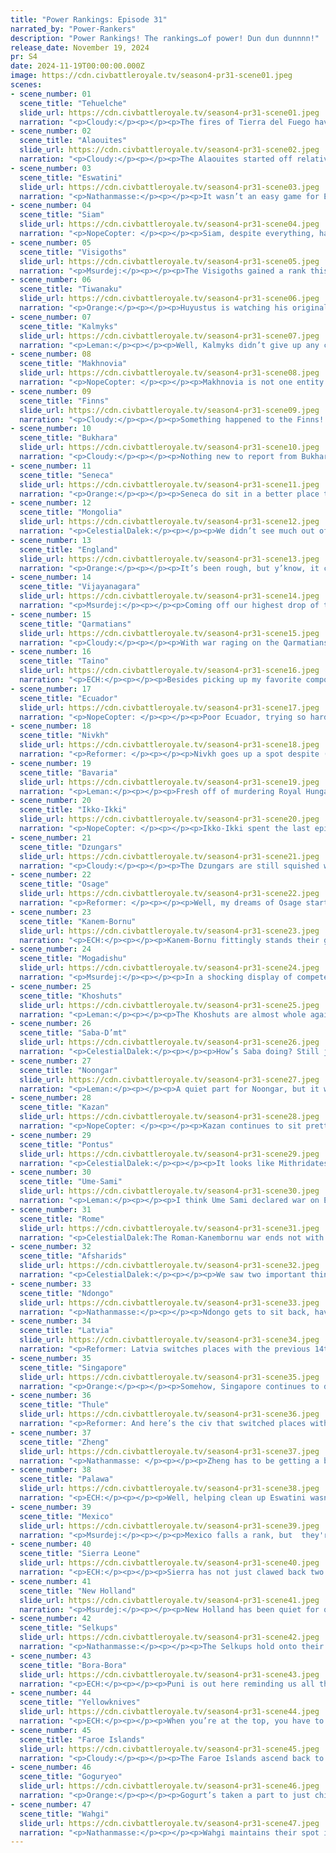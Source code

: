 ```yaml
---
title: "Power Rankings: Episode 31"
narrated_by: "Power-Rankers"
description: "Power Rankings! The rankings…of power! Dun dun dunnnn!"
release_date: November 19, 2024
pr: S4
date: 2024-11-19T00:00:00.000Z
image: https://cdn.civbattleroyale.tv/season4-pr31-scene01.jpeg
scenes:
- scene_number: 01
  scene_title: "Tehuelche"
  slide_url: https://cdn.civbattleroyale.tv/season4-pr31-scene01.jpeg
  narration: "<p>Cloudy:</p><p></p><p>The fires of Tierra del Fuego have at last gone out.</p><p></p><p>The Tehuelche were in a challenging spot from the beginning. Although they had a relatively large amount of room to expand, their tundra starting location significantly inhibited their early growth, and some of the best lands they could have claimed ended up being settled by Bora-Bora. Tehuelche was quickly left behind in the stats and never caught up. Although they did participate in wars with Rio Grande, resulting in their occupation of several islands in the South Atlantic, these islands were later lost to New Holland without much of a fight. They also gave up a city to Mexico in a peace treaty, which was razed. Later on, Pacific civs began to gnaw at their west coast, and Tiwanaku pressed them from the north. An island city was lost to Palawa, then to Bora-Bora. By episode 30, Bora-Bora surrounded them on three sides, with a tech difference amounting to several eras. It was speculated that if Bora-Bora declared war, Tehuelche would be swiftly eliminated. Those predictions turned out to be correct, as all that remained of Maria’s modest empire was consumed in less than 10 turns. A fitting end for a civ that never really got off the ground in the first place.</p>"
- scene_number: 02
  scene_title: "Alaouites"
  slide_url: https://cdn.civbattleroyale.tv/season4-pr31-scene02.jpeg
  narration: "<p>Cloudy:</p><p></p><p>The Alaouites started off relatively strong. Throughout the first several episodes, they were top 10 in military strength and sometimes production, and by episode 4 they had 6 cities, the same amount as Latvia, the Yellowknives, Ndongo, and Sierra Leone. Unfortunately, their path didn’t take them to the same place as those civs. In fact, for a while it looked like the Alaouites might have the advantage in a hypothetical battle for control of West Africa. But instead of using the huge army they had lurking in the Sahara, the Alaouites did nothing as their desert cities stagnated at low population counts and their neighbors started to overtake them. In episode 5, they were ranked 18th; but by episode 8, they were in the 40s. That’s because in episode 8 they finally declared war on Sierra Leone, only to fail to capture any cities. The Alaouites turned out to be terrible at war and didn’t know how to use melee units. Their city populations were still stagnating. By episode 10, they had lost three cities to various neighbors, and the writing was on the wall. Nevertheless, it took several long, excruciating wars for the Alaouites to finally die, as Sierra Leone painstakingly clawed off a city here and there with great difficulty. By the time they finally died, their peak was but a distant memory.</p><p></p><p>RIP Ismail ibn Sharif. He is survived by his 500 wives and 868 children.</p>"
- scene_number: 03
  scene_title: "Eswatini"
  slide_url: https://cdn.civbattleroyale.tv/season4-pr31-scene03.jpeg
  narration: "<p>Nathanmasse:</p><p></p><p>It wasn’t an easy game for Eswatini.  Trapped in southern Africa with Rozvi breathing down their neck, they tried to stake an early claim to a city inland from the coast but Rozvi would have none of it.  The city was quickly captured—in fact, one of the three first captures on turn 35—but in doing so, Rozvi was so weakened they could not stand up to their own invasion by Ndongo.  With access to the north cut off, Eswatini had little choice but to expand along the coast but this too was stymied by a war with Ndongo who—through either skillful or inept diplomacy, depending who you ask—received the city of Malkerns in the peace deal.  This was surely Eswatini’s lowest point and could have been the beginning of the end for them.</p><p></p><p>But they did not give up hope.  A fierce battle was waged in an attempt to retake the lost city of Lobamba from the Rozvi with little success.  Perhaps sensing that further inland expansion was off the table, Eswatini took to the sea and settled Madagascar and other small islands in the Indian Ocean which would become their final haven once the mainland fell.</p><p></p><p>These colonies needed to be defended and soon their navy would be the pride of Eswatini’s empire.  They struck north, briefly holding the Qarmatian colony of Safwan; consolidated in the east by taking another small Qarmatian colony; and even managed to retake Malkerns while fending off Ndongo’s main invasion from the west.  </p><p></p><p>Perhaps the most iconic legacy of Eswatini’s rivalry with first Rozvi and then Ndongo, was the intense fortifications built along their shared border.  No less than nine citadels dot the countryside and whose interlocking fields of fire kept Eswatini’s homeland secure for centuries.  </p><p></p><p>But alas, Eswatini always struggled with slow tech progression and outdated units which ultimately lead to their demise. The Part 0 Power Rankers were near enough correct when they said, “Outliving Rozvi would be only slightly impressive, as Eswatini’s own downfall would likely follow soon”.  Outnumbered, Eswatini fought bravely but lost their capital to Ndongo, and soon after were set upon by Saba D’mt which took their last mainland city.  Finally, Mogadishu also determined that Eswatini was not long for this world and quickly seized what remained of Eswatini’s island colonies. </p><p></p><p>And so, Eswatini passes into history with the final rank of 45th.  Not all that bad considering their stumbles and blunders in the early game, and honestly ahead of several civs I would have expected to outlast them.</p>"
- scene_number: 04
  scene_title: "Siam"
  slide_url: https://cdn.civbattleroyale.tv/season4-pr31-scene04.jpeg
  narration: "<p>NopeCopter: </p><p></p><p>Siam, despite everything, has not died yet. Unfortunately, “yet” is doing a lot of heavy lifting there. While early peace with Goguryeo was nice, and the war with the Khoshuts was painful but has since ended, the Wahgi seem hellbent on wiping this once-solid culture turtle off the map with their hyper-advanced military forces, and unless they decide to make peace last-minute, they’re going to succeed. Prime your F keys, because no geographic barriers or surprise comebacks are going to save Siam from the power of planes and Paratroopers.</p>"
- scene_number: 05
  scene_title: "Visigoths"
  slide_url: https://cdn.civbattleroyale.tv/season4-pr31-scene05.jpeg
  narration: "<p>Msurdej:</p><p></p><p>The Visigoths gained a rank this episode, all thanks to the elimination of Eswatini. But make no mistake, their situation is dire. Barcino has fallen, leaving the Visigoths with only two cities. Now that Sierra Leone has a beachhead and the Alaouites are dead, it'll be easier for Leovigild to be focused on. While I don't think Sierra Leone will get the kill next part, the Visigoths are definitely on their way to the chopping block.</p>"
- scene_number: 06
  scene_title: "Tiwanaku"
  slide_url: https://cdn.civbattleroyale.tv/season4-pr31-scene06.jpeg
  narration: "<p>Orange:</p><p></p><p>Huyustus is watching his original neighbors, Ecuador and Tehuelche, fall before him, laughing all the way. It’s pretty unlikely for Bora-Bora to attack them again so soon rather than going for Ecuador, so they’ll survive. A broken former power, trapped in the Andes, up to the whims of Puni.</p>"
- scene_number: 07
  scene_title: "Kalmyks"
  slide_url: https://cdn.civbattleroyale.tv/season4-pr31-scene07.jpeg
  narration: "<p>Leman:</p><p></p><p>Well, Kalmyks didn’t give up any cities to another slightly less lame civ. That’s a win.</p>"
- scene_number: 08
  scene_title: "Makhnovia"
  slide_url: https://cdn.civbattleroyale.tv/season4-pr31-scene08.jpeg
  narration: "<p>NopeCopter: </p><p></p><p>Makhnovia is not one entity. It is a collection of starved, bullied independent communes trapped between major-ish powers. Makhnovia has four cities and not a single land connection between any of them. This would normally be a strictly bad thing, and it mostly is, don’t get me wrong, but it does at least put them over the other rump states because at least it’d be harder for any one neighbor to wipe them out as they are now. Unless that neighbor happened to be Latvia. But that’s okay - after all, when have Makhnovia and Latvia ever fought before? Oh… right. Yeah Makhnovia’s probably boned sooner or later, but at least they’re slightly less boned than everyone beneath them.</p>"
- scene_number: 09
  scene_title: "Finns"
  slide_url: https://cdn.civbattleroyale.tv/season4-pr31-scene09.jpeg
  narration: "<p>Cloudy:</p><p></p><p>Something happened to the Finns! They got more citadels planted on their border with Latvia. Ouch.</p>"
- scene_number: 10
  scene_title: "Bukhara"
  slide_url: https://cdn.civbattleroyale.tv/season4-pr31-scene10.jpeg
  narration: "<p>Cloudy:</p><p></p><p>Nothing new to report from Bukhara. They’re still alive, the Selkups are still bombing Herat.</p>"
- scene_number: 11
  scene_title: "Seneca"
  slide_url: https://cdn.civbattleroyale.tv/season4-pr31-scene11.jpeg
  narration: "<p>Orange:</p><p></p><p>Seneca do sit in a better place than the other powers at this level, solely because anyone who fights them can’t make headway. So they’ll be sticking around a while longer. But damn I wish they’d be interesting.</p>"
- scene_number: 12
  scene_title: "Mongolia"
  slide_url: https://cdn.civbattleroyale.tv/season4-pr31-scene12.jpeg
  narration: "<p>CelestialDalek:</p><p></p><p>We didn’t see much out of Mongolia this part. We didn’t see anything out of Mongolia, to be exact: they came up zero times in the narration. They’re between a hard place and a harder place and don’t have the planes to fend off an invasion by the Selkups or by Goguryeo. I’d say don’t count them out just yet, but… you can count them out.</p>"
- scene_number: 13
  scene_title: "England"
  slide_url: https://cdn.civbattleroyale.tv/season4-pr31-scene13.jpeg
  narration: "<p>Orange:</p><p></p><p>It’s been rough, but y’know, it could’ve been worse. The fact that they haven’t completely lost the Isles is honestly great. But they are still falling. And also they attacked Bavaria, which is very interesting. While this may seem incredibly stupid, and it is, Bavaria is actually like 7 techs below them. The two are about even on military, Bavaria has way more production, and England is surrounded fighting a two front war, but Bavaria is less advanced. So there’s a chance that could get turned around, but with the Faroes pushing down on them, who knows how long it’ll last. As a Bavaria supporter, I just hope Bavaria can take a city or two.</p>"
- scene_number: 14
  scene_title: "Vijayanagara"
  slide_url: https://cdn.civbattleroyale.tv/season4-pr31-scene14.jpeg
  narration: "<p>Msurdej:</p><p></p><p>Coming off our highest drop of the episode, we have our second biggest drop. Vijayanagara ended up on the wrong side of Singapore this episode, and has lost nearly half its army in the wars it's been a part of. Little by little the coast, especially the east coast, will be lost to the invaders. While it probably won't be the end of Vijayanagara, it will be another stepping stone in their collapse.</p>"
- scene_number: 15
  scene_title: "Qarmatians"
  slide_url: https://cdn.civbattleroyale.tv/season4-pr31-scene15.jpeg
  narration: "<p>Cloudy:</p><p></p><p>With war raging on the Qarmatians’ doorstep between Saba and Pontus, maybe it’s time for al-Jannabi to weigh in? Nah, who are we kidding.</p>"
- scene_number: 16
  scene_title: "Taino"
  slide_url: https://cdn.civbattleroyale.tv/season4-pr31-scene16.jpeg
  narration: "<p>ECH:</p><p></p><p>Besides picking up my favorite composer (Chopin ftw, we stan a romanticist sickly boi), Taino has once again done a great deal of nothing. Whoop. I suppose Mexico going in on Ecuador is good for their present status, distracting one of their major threats, but in the long run a reckoning will come, I reckon.</p>"
- scene_number: 17
  scene_title: "Ecuador"
  slide_url: https://cdn.civbattleroyale.tv/season4-pr31-scene17.jpeg
  narration: "<p>NopeCopter: </p><p></p><p>Poor Ecuador, trying so hard to actually play the game and yet so unable to actually make it happen. Even when they finally managed to break through Tiwanaku after ages of trying and failing, Bora-Bora took the bulk of the spoils, and they couldn’t even get the kill. Not that it would’ve been a good idea for Ecuador anyways, the warmonger penalty probably would have ruined them, but at least it would have gotten them on the board somehow. Now they’re facing down a Mexican invasion that probably won’t lose them many cities but also shouldn’t have been allowed to happen in the first place, wearing them down even further for the inevitable clash with New Holland or Bora-Bora. There was probably a time when an Ecuadorian comeback was a legitimate possibility, but despite their best(?) efforts, that time has passed.</p>"
- scene_number: 18
  scene_title: "Nivkh"
  slide_url: https://cdn.civbattleroyale.tv/season4-pr31-scene18.jpeg
  narration: "<p>Reformer: </p><p></p><p>Nivkh goes up a spot despite (technically) being in a losing position against Thule. That sure says a lot about Thule. And a little about Nivkh too, don’t worry! Nivkh continues to be rather respectable, fighting tooth and nail, gritty as hell, they sure want it more than Thule does. Not that Thule has ever wanted anything in their entire life. But it can’t be ignored that they really, really are suffering from this war. The resources they have to spend on this are not that vast comparatively. And of course we have to be clear about their prospects being non-existent. Goguryeo’s right there. End of story. But a respectable struggle is still something. And all we can hope for.</p>"
- scene_number: 19
  scene_title: "Bavaria"
  slide_url: https://cdn.civbattleroyale.tv/season4-pr31-scene19.jpeg
  narration: "<p>Leman:</p><p></p><p>Fresh off of murdering Royal Hungary, England declared war on Bavaria. This is great for Bavaria! England is in freefall as the Faroe Islands invade, and it's probably one of the last opportunities that Bavaria is going to get. There’s more than enough of a chance that Bavaria will be able to pick up a city or two. That being said, I need to point out that Bavaria is, somehow, completely unprepared for this war. They have less military than England, and remember, England is actively being invaded by one of the strongest civs in the game. I don’t think that will prevent Bavaria from picking up a city or two, but I don’t think we’re expecting anything overly impressive from Ludwig.</p>"
- scene_number: 20
  scene_title: "Ikko-Ikki"
  slide_url: https://cdn.civbattleroyale.tv/season4-pr31-scene20.jpeg
  narration: "<p>NopeCopter: </p><p></p><p>Ikko-Ikki spent the last episode watching their last, desperate hope at breaking out bombed into oblivion by the Thule. I mean, it probably wasn’t going to happen anyways, but at least the Nivkh represented some hope of conquering a weaker neighbor and snowballing from there. If the Thule manage to leverage their overwhelming firepower to make even modest gains against the Nivkh, Ikko-Ikki will be pretty much entirely out of options for expansion, not that the Nivkh were going to just lay down and die anyways. It always sucks to see a civ so good on paper be confined to irrelevance just because of their position, but them’s the breaks. Maybe they can hop on a coalition war and sneak out a couple extra cities sometime.</p>"
- scene_number: 21
  scene_title: "Dzungars"
  slide_url: https://cdn.civbattleroyale.tv/season4-pr31-scene21.jpeg
  narration: "<p>Cloudy:</p><p></p><p>The Dzungars are still squished with nowhere to go. And we fear that that’s unlikely to change, which is why we’ve kept them down here in the bottom half. The chances of a comeback are very slim given their neighbors, geography, and abysmal tech.</p>"
- scene_number: 22
  scene_title: "Osage"
  slide_url: https://cdn.civbattleroyale.tv/season4-pr31-scene22.jpeg
  narration: "<p>Reformer: </p><p></p><p>Well, my dreams of Osage starting a coalition war against YK were not realized. </p><p></p><p>Sike, I’m a YK fan sooner than an Osage fan. But I do like Osage! They should definitely kill Seneca, then Taino, and then attack whoever of the nearby great powers is the weakest. It’s just that easy! Why don’t the AIs do it? So silly. </p>"
- scene_number: 23
  scene_title: "Kanem-Bornu"
  slide_url: https://cdn.civbattleroyale.tv/season4-pr31-scene23.jpeg
  narration: "<p>ECH:</p><p></p><p>Kanem-Bornu fittingly stands their ground (and at the same time goes nowhere) at 25th as they once again prove why they deserve to go down in the CBR Defensive Hall of Fame (The coveted Rio Grande Trophy, of course). The attack of the Romans predictably fumbled with seemingly next to no city damage or even much unit loss for Idris, despite Rome’s many statistical and tech advantages. On that note, some may have noted near the end of the episode that Kanem has at least started upgrading to line infantry, so while they’re still a good ways behind the African leaders with their Riflemen, at least they’re not fielding squishy musketmen against potential invaders.  Their true problem remains, as always, that they have seemingly no independent avenues of expansion, so if I was them, I’d be cozying up to some potential coalition buddies, pronto. The stage where rivals have flight, and Kanem doesn’t, is probably the greatest time of risk for them until the endgame.</p>"
- scene_number: 24
  scene_title: "Mogadishu"
  slide_url: https://cdn.civbattleroyale.tv/season4-pr31-scene24.jpeg
  narration: "<p>Msurdej:</p><p></p><p>In a shocking display of competence, Mogadishu manages to take out Eswatini. While picking off the scraps of a civ isn't much to celebrate, for the middling civ that Mogadishu is, it gives them a better shot of living and catching up to rivals like Saba and Ndongo. If Abu Bakr wants to keep up the bloodshed, he could go for the Vijayanagaran colonies to the north, further giving them power to challenge their rivals.</p>"
- scene_number: 25
  scene_title: "Khoshuts"
  slide_url: https://cdn.civbattleroyale.tv/season4-pr31-scene25.jpeg
  narration: "<p>Leman:</p><p></p><p>The Khoshuts are almost whole again. They made a fantastic move this episode, declaring war on a collapsing Siam, managing to not only grab their first port, but also managed to recapture Shigatse.  This means Khoshuts finally have almost all of their cities back. Dzungars still hold a single Khoshut city, but I’ll be honest, I never expected Khoshuts to do anything of note several parts ago, so Gushi Khan has surpassed all expectations. I wonder what he’ll get up to next? Maybe invade Vijayanagara?</p>"
- scene_number: 26
  scene_title: "Saba-D’mt"
  slide_url: https://cdn.civbattleroyale.tv/season4-pr31-scene26.jpeg
  narration: "<p>CelestialDalek:</p><p></p><p>How’s Saba doing? Still just ok. They were the target of a war declaration from Pontus this partus, but that’s backfired as Makeda has surrounded Damietta, the site of the Mamluks’ last stand. As it stands, the invasion has been severely hampered by lack of tiles to attack from, and a well-timed push could wipe it away, and if there’s a flipfest it’s going to favor Pontus because Makeda doesn’t have a navy. What’s worse, their stats were momentarily slashed by Pontus’ resistance-causing UA, and although the initial bump has worn off some cities are still in open rebellion. Shame that such a promising start from golden ages has stalled so much.</p>"
- scene_number: 27
  scene_title: "Noongar"
  slide_url: https://cdn.civbattleroyale.tv/season4-pr31-scene27.jpeg
  narration: "<p>Leman:</p><p></p><p>A quiet part for Noongar, but it wasn’t necessarily a bad one. They bulked up their military quite significantly but are still cleanly behind Palawa. That being said, Noongar has been cleanly behind Palawa this whole game and that hasn’t stopped them from winning or stalemating every war with their Australian rival.</p>"
- scene_number: 28
  scene_title: "Kazan"
  slide_url: https://cdn.civbattleroyale.tv/season4-pr31-scene28.jpeg
  narration: "<p>NopeCopter: </p><p></p><p>Kazan continues to sit pretty at 20th place this episode, squarely in the group of civs that just might have some chance to impact the game if they act quickly but are in all likelihood eventual food for the major powers, just not as imminently doomed as the rumps. Their once-enviable position now has them squarely trapped between Latvia and the Selkups, neither of which are an easy target, and between their weak military and their abysmal tech level for their size, any war with a similarly-sized power is going to go poorly. They’re the great power that isn’t, a civ on the fringes of relevance, and man does it suck that it’s come to this.</p>"
- scene_number: 29
  scene_title: "Pontus"
  slide_url: https://cdn.civbattleroyale.tv/season4-pr31-scene29.jpeg
  narration: "<p>CelestialDalek:</p><p></p><p>It looks like Mithridates is on the verge of losing Damietta to Saba in a poorly-planned war. However, looks can be deceiving. Yes, Mithridates may be losing Damietta, but it will certainly flip back and it’s much easier for Pontus to flip than Saba. Additionally, poorly planned? Mithridates would like to have you know that this war was very well-planned! Will it get further than holding onto Damietta? Not unless Saba makes a huge error and/or gives up a city.</p>"
- scene_number: 30
  scene_title: "Ume-Sami"
  slide_url: https://cdn.civbattleroyale.tv/season4-pr31-scene30.jpeg
  narration: "<p>Leman:</p><p></p><p>I think Ume Sami declared war on England this episode but it’s way, way too late. Until Ume Sami goes after the Finns, there’s little that I can say other than Ume Sami has decent stats and are doing absolutely nothing with them.</p>"
- scene_number: 31
  scene_title: "Rome"
  slide_url: https://cdn.civbattleroyale.tv/season4-pr31-scene31.jpeg
  narration: "<p>CelestialDalek:The Roman-Kanembornu war ends not with a bang, not even with a whimper, but with a dull thud. Exactly zero things happened in this war, and now Rome is only at war with England. If Nancy were a coastal city, this might be an opportunity. Unfortunately for Trajan, it is not.</p>"
- scene_number: 32
  scene_title: "Afsharids"
  slide_url: https://cdn.civbattleroyale.tv/season4-pr31-scene32.jpeg
  narration: "<p>CelestialDalek:</p><p></p><p>We saw two important things in the Afsharid empire this part. First off, barbarians: the people are not very happy. Second off, planes! I’m surprised too, but if you check the few slides where their empire appeared in more than passing, there are some aircraft in their cities. Unfortunately, they aren’t at war to use them, and the Khoshuts, their main potential target, have some good defenses up. But, when you’re surrounded by mountains on all sides, planes are exactly what you need to break out.</p>"
- scene_number: 33
  scene_title: "Ndongo"
  slide_url: https://cdn.civbattleroyale.tv/season4-pr31-scene33.jpeg
  narration: "<p>Nathanmasse:</p><p></p><p>Ndongo gets to sit back, have some popcorn, and watch as their long-time rival Eswatini gets absolutely eviscerated by everyone around them.  I was admittedly a bit disappointed they let Saba take their last mainland city but in the end it probably won’t make a difference.  Ndongo has such a commanding control over this region that any number of units Saba commits would not be able to do much.  But the question on everyone’s mind is where do they go next?  Wherever they choose, they come with artillery (first on the continent) so there’s a better chance they might make headway.</p>"
- scene_number: 34
  scene_title: "Latvia"
  slide_url: https://cdn.civbattleroyale.tv/season4-pr31-scene34.jpeg
  narration: "<p>Reformer: Latvia switches places with the previous 14th place civ. Not for any particular reason, they just felt like it. Or maybe it’s the fact that they’re still asleep. Could be either, really! It’s sad, too, because Latvia has so many weak neighbors. Finns, Makhno, Bavaria, Kazan even…that’s pretty much all of their neighbors, damn. The weak company must be why Latvia’s going so soft. Damn it! Damn it all to hell…why must this fate befall the Baltic civs…</p>"
- scene_number: 35
  scene_title: "Singapore"
  slide_url: https://cdn.civbattleroyale.tv/season4-pr31-scene35.jpeg
  narration: "<p>Orange:</p><p></p><p>Somehow, Singapore continues to do well despite all the giants breathing down their neck. But right now, they’re back at war with Vijay, and oh boy Vijay is not ready for this. Metal vs. wooden ships, it ain’t looking good. So Singapore is looking to give themselves a second home to the west in the case that they lose their eastern holdings. If they don’t make peace quickly, then this will be a really strong move. </p>"
- scene_number: 36
  scene_title: "Thule"
  slide_url: https://cdn.civbattleroyale.tv/season4-pr31-scene36.jpeg
  narration: "<p>Reformer: And here’s the civ that switched places with Latvia. Thule rises because they MIGHT FINALLY HAVE ENOUGH OVERWHELMING POWER to beat up Nivkh. This civ’s so ridiculous. They’ve got the planes, Nivkh doesn’t. We know how these lopsided wars are SUPPOSED to go, thank you Faroes, but even planes aren’t enough for Thule to gain a decisive victory. What more advantage can you even have? Yeah, sure, you can have an even larger tech gap, but how much of a handicap do you need lil bro? Just win a war once in your life. Can’t wait for YK to kill these guys.</p>"
- scene_number: 37
  scene_title: "Zheng"
  slide_url: https://cdn.civbattleroyale.tv/season4-pr31-scene37.jpeg
  narration: "<p>Nathanmasse: </p><p></p><p>Zheng has to be getting a bit nervous right about now.  Their war with Ikko-Ikki went nowhere, Goguryeo has wiped out Shang and now sits right on their border, and now Wahgi’s octopus-like tentacle is curling around their southern border as it slowly squeezes the life out of Siam.  Their navy is still quite impressive and dense if a bit outdated, but beyond that their army is mighty sparse. They need to find a way to retake the initiative if they hope to stand up to either of the titans around them. Perhaps a drive for Singapore’s core while they’re distracted with Vijayanagara?  Only time will tell.</p>"
- scene_number: 38
  scene_title: "Palawa"
  slide_url: https://cdn.civbattleroyale.tv/season4-pr31-scene38.jpeg
  narration: "<p>ECH:</p><p></p><p>Well, helping clean up Eswatini wasn’t in my predictions for Palawa, although in retrospect it’s not the most insane logistically. Just to clarify, in the end we worked out that Mogadishu was indeed the one to bury them, not Palawa, but oh well. It’s a good thing they did grab a city, because if not that, all I’d have to talk about is the fairly insane Wahgi peacekeeper corps Tarenorerer has building up in her lands. As ever, they’re statistically grand, but on the ground look less impressive, same as it ever was.</p>"
- scene_number: 39
  scene_title: "Mexico"
  slide_url: https://cdn.civbattleroyale.tv/season4-pr31-scene39.jpeg
  narration: "<p>Msurdej:</p><p></p><p>Mexico falls a rank, but  they're still in a good position. Their war with Ecuador is progressing slowly, but surely in their favor. They'll continue to grind Ecuador down until they either make peace or kill them. When that happens, they'll need to find a new punching bag. Taino is a good option, but their northern neighbors, the Pueblo Yellowknives, will probably require a tagteam coalition if they want to make advances against them. But focus on finishing off Moreno first Max.</p>"
- scene_number: 40
  scene_title: "Sierra Leone"
  slide_url: https://cdn.civbattleroyale.tv/season4-pr31-scene40.jpeg
  narration: "<p>ECH:</p><p></p><p>Sierra has not just clawed back two ranks, but a good deal of respect as well. Their cross-straight invasion of Iberia has continued grinding against the beleaguered Visigoths, now with the coastal city of Barcino kept rather than razed to provide a staging ground in Europe. Even more consequentially, Peters has written the final chapter of his rivalry with the Alaouites, storming the gates of Meknes and eliminating them from the game. Beyond gaining a decent city and ridding himself of a nuisance, this has some pretty great implications for his logistics, especially opening up the Mediterranean to his Atlantic navy. Now, the war with the Visigoths has gone on pretty long, so a peace wouldn’t be a great surprise, but with no distractions and no travel barriers now it’s entirely possible Sierra Leone swarms north to try for a killstreak.</p>"
- scene_number: 41
  scene_title: "New Holland"
  slide_url: https://cdn.civbattleroyale.tv/season4-pr31-scene41.jpeg
  narration: "<p>Msurdej:</p><p></p><p>New Holland has been quiet for quite a while now, having failed to take any real advantage of Tiwanaku's collapse. With Bora-Bora becoming the big player in South America now, John Muarits’ window of opportunity is fast closing. If those Tiwanaku cities come online and back up and running under Puni, the gap between Bora-Bora and New Holland in regards to production and techs can quickly close. If John can team up with someone like Wahgi to take Bora-Bora down a peg though, they might be able to regain their place as the top dog in South America.</p>"
- scene_number: 42
  scene_title: "Selkups"
  slide_url: https://cdn.civbattleroyale.tv/season4-pr31-scene42.jpeg
  narration: "<p>Nathanmasse:</p><p></p><p>The Selkups hold onto their 6th place position this week.  They’ve made some decent progress through the tech tree, securing Romanticism, Dynamite, and Railroads and beginning Combustion.  Other than that, it was a quiet episode for them.  They’re still bombarding Bukhara’s cities so they’re just an open-border agreement away from being able to sweep in and start flipping cities which would be exciting. </p>"
- scene_number: 43
  scene_title: "Bora-Bora"
  slide_url: https://cdn.civbattleroyale.tv/season4-pr31-scene43.jpeg
  narration: "<p>ECH:</p><p></p><p>Puni is out here reminding us all that Bora-Bora were cold-blooded conquerors, in the CBR just as much as they were in reality. With the conquest of Tehuelche, Bora-Bora has not just connected up their holdings in South America - fulfilling a project started with one far-flung colony oh so long ago - but by multiple metrics has grown to the top civ on the whole continent in terms of possessions there alone. I think they can probably take an episode or two to regather it’s resources and bask in adoration, especially as they presumably build up a brand new air force.</p>"
- scene_number: 44
  scene_title: "Yellowknives"
  slide_url: https://cdn.civbattleroyale.tv/season4-pr31-scene44.jpeg
  narration: "<p>ECH:</p><p></p><p>When you’re at the top, you have to earn your keep. At least, that’s my rationale for why they’ve dropped a rank, putting aside the Faroes' gradual success against England. No, the Yellowknived clearly decided to sit this episode out, building up their stats a little and hopefully preparing forces for some future invasion. If I were to predict, as soon as they launch something, assuming they show the same competency they’ve shown in the past, they should rise back up to the top 3.</p>"
- scene_number: 45
  scene_title: "Faroe Islands"
  slide_url: https://cdn.civbattleroyale.tv/season4-pr31-scene45.jpeg
  narration: "<p>Cloudy:</p><p></p><p>The Faroe Islands ascend back to third place after their strong performance this week against England. It’s looking like Henry V will be exiled from the British Isles, which will be a huge win for Trondur. What’s more, the Faroes are regaining ground in the stats. But Trondur will need to watch his back, because his happiness has dropped from a peak of 75 back down to just 12, and if he captures London, his empire might plunge back into the state of unhappiness that stymied its growth for so long. So... watch this space.</p>"
- scene_number: 46
  scene_title: "Goguryeo"
  slide_url: https://cdn.civbattleroyale.tv/season4-pr31-scene46.jpeg
  narration: "<p>Orange:</p><p></p><p>Gogurt’s taken a part to just chill after their conquest of the Shang lands, and deciding they didn’t actually want to take the Siamese cities. So what’s next for them? Well, it’s gotta be Ikko Ikki or Zheng, but which one? Ikko Ikki would give them full control over the north Pacific, but really can be done whenever, they aren’t going anywhere, not like Zheng wants them gone. Zheng though, now there’s a diamond in distress. Zheng stands between Gogurt and Wahgi, and they aren’t looking like they’ll be the ones to come out on top (unless they made a decent effort for Ikko Ikki, and then went after Singapore, all without being attacked). If Gogurt goes after Zheng before Wahgi makes a move, then they’ll be the strongest civ on the cylinder, by a fair bit. So make your move while you can Gwanggaeto, before the current top dog takes your diamond away from you.</p>"
- scene_number: 47
  scene_title: "Wahgi"
  slide_url: https://cdn.civbattleroyale.tv/season4-pr31-scene47.jpeg
  narration: "<p>Nathanmasse:</p><p></p><p>Wahgi maintains their spot in first place this week as they make landfall and push deeper into what's left of Siam’s core.   I can only assume the slow progress has to do with the difficulty of getting planes within range of Siam’s cities, but it makes no difference.  Only a miracle could save them now.  </p><p></p><p>It’s hard to overstate the potential of their military position.  The military might they added this episode is more than any other civ has total.  Their core tiles are completely full of units so any they make are jettisoned off to the nearest available tile.  For the moment that means Palawa’s land is filling up, which poses a very real threat to Noongar; but it could also quickly fill up Zheng’s territory which could serve as the perfect springboard to drive further into mainland Asia. In other news, Wahgi has completed Rocketry so there’s a good chance we see them send the first explorers to the moon next episode.</p>"
---
```

